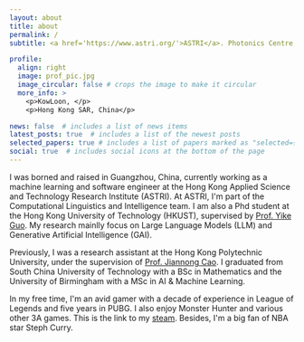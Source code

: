 ```yaml
---
layout: about
title: about
permalink: /
subtitle: <a href='https://www.astri.org/'>ASTRI</a>. Photonics Centre, 2 Science Park East Avenue, Hong Kong Science Park, Shatin, Hong Kong. 

profile:
  align: right
  image: prof_pic.jpg
  image_circular: false # crops the image to make it circular
  more_info: >
    <p>KowLoon, </p>
    <p>Hong Kong SAR, China</p>

news: false  # includes a list of news items
latest_posts: true  # includes a list of the newest posts
selected_papers: true # includes a list of papers marked as "selected={true}"
social: true  # includes social icons at the bottom of the page
---
```


I was borned and raised in Guangzhou, China, currently working as a machine learning and software engineer at the Hong Kong Applied Science and Technology Research Institute (ASTRI). At ASTRI, I'm part of the Computational Linguistics and Intelligence team. I am also a Phd student at the Hong Kong University of Technology (HKUST), supervised by [Prof. Yike Guo](https://hkust.edu.hk/zh-hant/senior-adm/provost). My research mainlly focus on Large Language Models (LLM) and Generative Artificial Intelligence (GAI).

Previously, I was a research assistant at the Hong Kong Polytechnic University, under the supervision of [Prof. Jiannong Cao](https://www4.comp.polyu.edu.hk/~csjcao/). I graduated from South China University of Technology with a BSc in Mathematics and the University of Birmingham with a MSc in AI & Machine Learning. 

In my free time, I'm an avid gamer with a decade of experience in League of Legends and five years in PUBG. I also enjoy Monster Hunter and various other 3A games. This is the link to my [steam](https://steamcommunity.com/profiles/76561198434869665/). Besides, I'm a big fan of NBA star Steph Curry.
